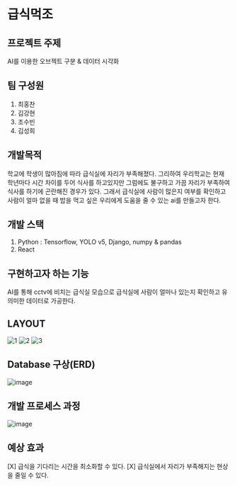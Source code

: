 # 급식먹조

## 프로젝트 주제

AI를 이용한 오브젝트 구분 & 데이터 시각화 

## 팀 구성원

1. 최홍찬
2. 김강현
3. 조수빈
4. 김성희

## 개발목적

학교에 학생이 많아짐에 따라 급식실에 자리가 부족해졌다. 그리하여 우리학교는 현재 학년마다 시간 차이를 두어 식사를 하고있지만 그럼에도 불구하고 가끔 자리가 부족하여 식사를 하기에 곤란해진 경우가 있다. 그래서 급식실에 사람이 많은지 여부를 확인하고 사람이 얼마 없을 때 밥을 먹고 싶은 우리에게 도움을 줄 수 있는 ai를 만들고자 한다.

## 개발 스택

1. Python : Tensorflow, YOLO v5, Django, numpy & pandas
2. React

## 구현하고자 하는 기능

AI를 통해 cctv에 비치는 급식실 모습으로 급식실에 사람이 얼마나 있는지 확인하고 유의미한 데이터로 가공한다.

## LAYOUT

![1](https://user-images.githubusercontent.com/82490973/190172377-e1bde34b-8a42-408f-a56e-41f554bf3b9b.png)
![2](https://user-images.githubusercontent.com/82490973/190172363-09a3e6ab-35aa-48de-9106-aafbfac59fc0.png)
![3](https://user-images.githubusercontent.com/82490973/190172373-9a7be1e7-ee68-4e47-b69f-c364cacfbd4a.png)

## Database 구상(ERD)

![image](https://user-images.githubusercontent.com/82490973/190172685-3e18667a-8da7-4e9f-aaee-09463d86ff46.png)

## 개발 프로세스 과정

![image](https://user-images.githubusercontent.com/82490973/190172791-a7749013-2404-45ad-8d54-4b48207744c7.png)

## 예상 효과

[X] 급식을 기다리는 시간을 최소화할 수 있다.
[X] 급식실에서 자리가 부족해지는 현상을 줄일 수 있다.

